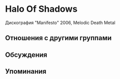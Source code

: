 # Halo Of Shadows

Дискография
"Manifesto" 2006, Melodic Death Metal

## Отношения с другими группами


## Обсуждения


## Упоминания

